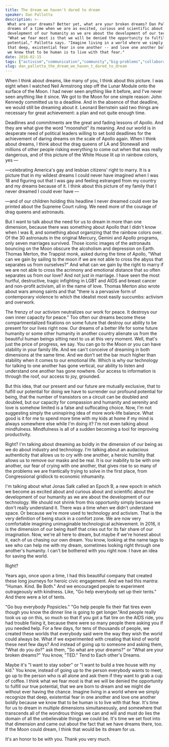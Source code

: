 ```yaml
---
title: The dream we haven't dared to dream
speaker: Dan Pallotta
description: >-
 What are your dreams? Better yet, what are your broken dreams? Dan Pallotta
 dreams of a time when we are as excited, curious and scientific about the
 development of our humanity as we are about the development of our technology.
 "What we fear most is that we will be denied the opportunity to fulfill our true
 potential," Pallotta says. "Imagine living in a world where we simply recognize
 that deep, existential fear in one another -- and love one another boldly because
 we know that to be human is to live with that fear."
date: 2016-02-15
tags: ["activism","communication","community","big-problems","collaboration","empathy","identity","personal-growth","potential","self","social-change","society","technology"]
slug: dan_pallotta_the_dream_we_haven_t_dared_to_dream
---
```


When I think about dreams, like many of you, I think about this picture. I was eight when
I watched Neil Armstrong step off the Lunar Module onto the surface of the Moon. I had
never seen anything like it before, and I've never seen anything like it since. We got to
the Moon for one simple reason: John Kennedy committed us to a deadline. And in the
absence of that deadline, we would still be dreaming about it. Leonard Bernstein said two
things are necessary for great achievement: a plan and not quite enough
time.

Deadlines and commitments are the great and fading lessons of Apollo. And they are what
give the word "moonshot" its meaning. And our world is in desperate need of political
leaders willing to set bold deadlines for the achievement of daring dreams on the scale of
Apollo again. When I think about dreams, I think about the drag queens of LA and Stonewall
and millions of other people risking everything to come out when that was really
dangerous, and of this picture of the White House lit up in rainbow colors, yes
—

—celebrating America's gay and lesbian citizens' right to marry. It is a picture that in
my wildest dreams I could never have imagined when I was 18 and figuring out that I was
gay and feeling estranged from my country and my dreams because of it. I think about this
picture of my family that I never dreamed I could ever have —

—and of our children holding this headline I never dreamed could ever be printed about the
Supreme Court ruling. We need more of the courage of drag queens and astronauts.

But I want to talk about the need for us to dream in more than one dimension, because
there was something about Apollo that I didn't know when I was 8, and something about
organizing that the rainbow colors over. Of the 30 astronauts in the original Mercury,
Gemini and Apollo programs, only seven marriages survived. Those iconic images of the
astronauts bouncing on the Moon obscure the alcoholism and depression on Earth. Thomas
Merton, the Trappist monk, asked during the time of Apollo, "What can we gain by sailing
to the moon if we are not able to cross the abyss that separates us from ourselves?" And
what can we gain by the right to marry if we are not able to cross the acrimony and
emotional distance that so often separates us from our love? And not just in marriage. I
have seen the most hurtful, destructive, tragic infighting in LGBT and AIDS and breast
cancer and non-profit activism, all in the name of love. Thomas Merton also wrote about
wars among saints and that "there is a pervasive form of contemporary violence to which
the idealist most easily succumbs: activism and overwork.

The frenzy of our activism neutralizes our work for peace. It destroys our own inner
capacity for peace." Too often our dreams become these compartmentalized fixations on some
future that destroy our ability to be present for our lives right now. Our dreams of a
better life for some future humanity or some other humanity in another country alienate us
from the beautiful human beings sitting next to us at this very moment. Well, that's just
the price of progress, we say. You can go to the Moon or you can have stability in your
family life. And we can't conceive of dreaming in both dimensions at the same time. And we
don't set the bar much higher than stability when it comes to our emotional life. Which is
why our technology for talking to one another has gone vertical, our ability to listen and
understand one another has gone nowhere. Our access to information is through the roof,
our access to joy, grounded.

But this idea, that our present and our future are mutually exclusive, that to fulfill our
potential for doing we have to surrender our profound potential for being, that the number
of transistors on a circuit can be doubled and doubled, but our capacity for compassion
and humanity and serenity and love is somehow limited is a false and suffocating
choice. Now, I'm not suggesting simply the uninspiring idea of more work-life balance. What
good is it for me to spend more time with my kids at home if my mind is always somewhere
else while I'm doing it? I'm not even talking about mindfulness. Mindfulness is all of a
sudden becoming a tool for improving productivity.

Right? I'm talking about dreaming as boldly in the dimension of our being as we do about
industry and technology. I'm talking about an audacious authenticity that allows us to cry
with one another, a heroic humility that allows us to remove our masks and be real. It is
our inability to be with one another, our fear of crying with one another, that gives rise
to so many of the problems we are frantically trying to solve in the first place, from
Congressional gridlock to economic inhumanity.

I'm talking about what Jonas Salk called an Epoch B, a new epoch in which we become as
excited about and curious about and scientific about the development of our humanity as we
are about the development of our technology. We should not shrink from this opportunity
simply because we don't really understand it. There was a time when we didn't understand
space. Or because we're more used to technology and activism. That is the very definition
of being stuck in a comfort zone. We are now very comfortable imagining unimaginable
technological achievement. In 2016, it is the dimension of our being itself that cries out
for its fair share of our imagination. Now, we're all here to dream, but maybe if we're
honest about it, each of us chasing our own dream. You know, looking at the name tags to
see who can help me with my dream, sometimes looking right through one another's humanity.
I can't be bothered with you right now. I have an idea for saving the world.

Right?

Years ago, once upon a time, I had this beautiful company that created these long journeys
for heroic civic engagement. And we had this mantra: "Human. Kind. Be Both." And we
encouraged people to experiment outrageously with kindness. Like, "Go help everybody set
up their tents." And there were a lot of tents.

"Go buy everybody Popsicles." "Go help people fix their flat tires even though you know
the dinner line is going to get longer."And people really took us up on this, so much so
that if you got a flat tire on the AIDS ride, you had trouble fixing it, because there
were so many people there asking you if you needed help. For a few days, for tens of
thousands of people, we created these worlds that everybody said were the way they wish
the world could always be. What if we experimented with creating that kind of world these
next few days? And instead of going up to someone and asking them, "What do you do?" ask
them, "So what are your dreams?" or "What are your broken dreams?" You know, "TED." Tend
to Each other's Dreams.

Maybe it's "I want to stay sober" or "I want to build a tree house with my kid." You know,
instead of going up to the person everybody wants to meet, go up to the person who is all
alone and ask them if they want to grab a cup of coffee. I think what we fear most is that
we will be denied the opportunity to fulfill our true potential, that we are born to dream
and we might die without ever having the chance. Imagine living in a world where we simply
recognize that deep, existential fear in one another and love one another boldly because
we know that to be human is to live with that fear. It's time for us to dream in multiple
dimensions simultaneously, and somewhere that transcends all of the wondrous things we can
and will and must do lies the domain of all the unbelievable things we could be. It's time
we set foot into that dimension and came out about the fact that we have dreams there,
too. If the Moon could dream, I think that would be its dream for us.

It's an honor to be with you. Thank you very much.

<!--
ad_duration=3.33
comment_count=70
event="TED2016"
external_start_time=0
has_talk_citation=1
intro_duration=11.82
is_subtitle_required="False"
is_talk_featured="True"
language="en"
language_swap="False"
native_language="en"
number_of_related_talks=6
number_of_speakers=1
number_of_subtitled_videos=27
number_of_tags=13
number_of_talk_download_languages=27
number_of_talk_more_resources=0
number_of_talk_recommendations=1
number_of_talks_take_actions=0
post_ad_duration=0.83
published_timestamp="2016-05-04 14:52:37"
recording_date="2016-02-15"
speaker_description="Author, speaker, reformer"
speaker_is_published=1
speaker_name="Dan Pallotta"
speaker_what_others_say="He liberates charity from its Puritan constraints and cogently attaches it to entrepreneurship."
talk_more_resources=[]
talk_name="The dream we haven't dared to dream"
talk_recommendations_blurb="Check out reading resources curated by Dan Pallotta."
talks_tags=["activism","communication","community","big-problems","collaboration","empathy","identity","personal-growth","potential","self","social-change","society","technology"]
talks_take_action=[]
url_audio="https://download.ted.com/talks/DanPallotta_2016.mp3?apikey=acme-roadrunner"
url_photo_speaker="https://pe.tedcdn.com/images/ted/53009f673f2dbfc38ca56d27e1ba791209f324cd_254x191.jpg"
url_photo_talk="https://s3.amazonaws.com/talkstar-photos/uploads/f8473ca5-bc3a-43da-8b24-3de116ef14c2/DanPallotta_2016-embed.jpg"
url_webpage="https://www.ted.com/talks/dan_pallotta_the_dream_we_haven_t_dared_to_dream"
video_type_name="TED Stage Talk"
-->
